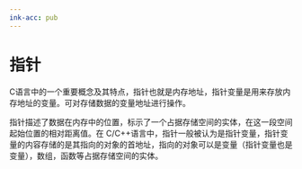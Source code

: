 ```yaml
---
ink-acc: pub
---
```


# 指针
C语言中的一个重要概念及其特点，指针也就是内存地址，指针变量是用来存放内存地址的变量。可对存储数据的变量地址进行操作。

指针描述了数据在内存中的位置，标示了一个占据存储空间的实体，在这一段空间起始位置的相对距离值。在 C/C++语言中，指针一般被认为是指针变量，指针变量的内容存储的是其指向的对象的首地址，指向的对象可以是变量（指针变量也是变量），数组，函数等占据存储空间的实体。